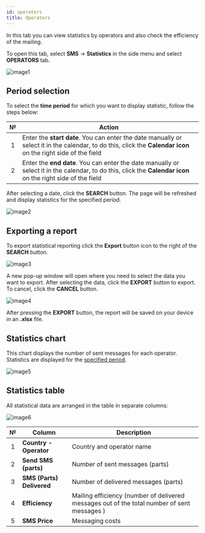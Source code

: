 ```yaml
---
id: operators
title: Operators
---
```


In this tab you can view statistics by operators and also check the efficiency of the mailing.

To open this tab, select **SMS** → **Statistics** in the side menu and select **OPERATORS** tab.

![image1](/img/en/client_statistics_operators/image1.png)

## Period selection

To select the **time period** for which you want to display statistic, follow the steps below:

|  №  | Action |
| :-: | ------ |
| 1 | Enter the **start date**. You can enter the date manually or select it in the calendar, to do this, click the **Calendar icon** on the right side of the field |
| 2 | Enter the **end date**. You can enter the date manually or select it in the calendar, to do this, click the **Calendar icon** on the right side of the field |

After selecting a date, click the **SEARCH** button. The page will be refreshed and display statistics for the specified period.

![image2](/img/en/client_statistics_operators/image2.png)

## Exporting a report

To export statistical reporting click the **Export** button icon to the right of the **SEARCH** button.

![image3](/img/en/client_statistics_operators/image3.png)

A new pop-up window will open where you need to select the data you want to export. After selecting the data, click the **EXPORT** button to export. To cancel, click the **CANCEL** button.

![image4](/img/en/client_statistics_operators/image4.png)

After pressing the **EXPORT** button, the report will be saved on your device in an **.xlsx** file.

## Statistics chart

This chart displays the number of sent messages for each operator. Statistics are displayed for the [specified period](#period-selection).

![image5](/img/en/client_statistics_operators/image5.png)

## Statistics table

All statistical data are arranged in the table in separate columns:

![image6](/img/en/client_statistics_operators/image6.png)

|  №  | Column | Description |
| :-: | ------ | ----------- |
| 1 | **Country - Operator** | Country and operator name |
| 2 | **Send SMS (parts)** | Number of sent messages (parts) |
| 3 | **SMS (Parts) Delivered** | Number of delivered messages (parts) |
| 4 | **Efficiency** | Mailing efficiency (number of delivered messages out of the total number of sent messages ) |
| 5 | **SMS Price** | Messaging costs |

